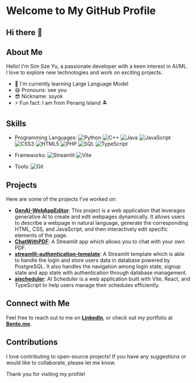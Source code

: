 # Welcome to My GitHub Profile
## Hi there 👋

<!--
**szeyu/szeyu** is a ✨ _special_ ✨ repository because its `README.md` (this file) appears on your GitHub profile.

Here are some ideas to get you started:

- 🔭 I'm currently working on ...
- 🌱 I'm currently learning ...
- 👯 I'm looking to collaborate on ...
- 🤔 I'm looking for help with ...
- 💬 Ask me about ...
- 📫 How to reach me: ...
- 😄 Pronouns: ...
- ⚡ Fun fact: ...
-->

## About Me
Hello! I'm Sim Sze Yu, a passionate developer with a keen interest in AI/ML. I love to explore new technologies and work on exciting projects.

- 🌱 I'm currently learning Large Language Model
- 😄 Pronouns: see you
- 😎 Nickname: ssyok
- ⚡ Fun fact: I am from Penang Island 🏝️

## Skills
- Programming Languages: 
  ![Python](https://img.shields.io/badge/-Python-3776AB?style=flat&logo=python&logoColor=white)
  ![C++](https://img.shields.io/badge/-C++-00599C?style=flat&logo=c%2B%2B&logoColor=white)
  ![Java](https://img.shields.io/badge/-Java-007396?style=flat&logo=java&logoColor=white)
  ![JavaScript](https://img.shields.io/badge/-JavaScript-F7DF1E?style=flat&logo=javascript&logoColor=black)
  ![CSS3](https://img.shields.io/badge/-CSS3-1572B6?style=flat&logo=css3)
  ![HTML5](https://img.shields.io/badge/-HTML5-E34F26?style=flat&logo=html5&logoColor=white)
  ![PHP](https://img.shields.io/badge/-PHP-777BB4?style=flat&logo=php&logoColor=white)
  ![SQL](https://img.shields.io/badge/-SQL-4479A1?style=flat&logo=postgresql&logoColor=white)
  ![TypeScript](https://img.shields.io/badge/-TypeScript-3178C6?style=flat&logo=typescript&logoColor=white)

- Frameworks: 
  ![Streamlit](https://img.shields.io/badge/-Streamlit-FF4B4B?style=flat&logo=streamlit&logoColor=white)
  ![Vite](https://img.shields.io/badge/-Vite-646CFF?style=flat&logo=vite&logoColor=white)

- Tools: 
  ![Git](https://img.shields.io/badge/-Git-F05032?style=flat&logo=git&logoColor=white)

## Projects
Here are some of the projects I've worked on:

- **[GenAI-WebAppEditor](https://github.com/szeyu/GenAI-WebAppEditor)**: This project is a web application that leverages generative AI to create and edit webpages dynamically. It allows users to describe a webpage in natural language, generate the corresponding HTML, CSS, and JavaScript, and then interactively edit specific elements of the page.
- **[ChatWithPDF](https://github.com/szeyu/ChatWithPDF)**: A Streamlit app which allows you to chat with your own PDF.
- **[streamlit-authentication-template](https://github.com/szeyu/streamlit-authentication-template)**: A Streamlit template which is able to handle the login and store users data in database powered by PostgreSQL. It also handles the navigation among login state, signup state and app state with authentication through database management.
- **[aischeduler](https://github.com/szeyu/aischeduler)**: AI Scheduler is a web application built with Vite, React, and TypeScript to help users manage their schedules efficiently.

## Connect with Me
Feel free to reach out to me on **[LinkedIn](https://www.linkedin.com/in/szeyusim/)**, or check out my portfolio at **[Bento.me](https://bento.me/szeyusim)**.

## Contributions
I love contributing to open-source projects! If you have any suggestions or would like to collaborate, please let me know.

Thank you for visiting my profile!
